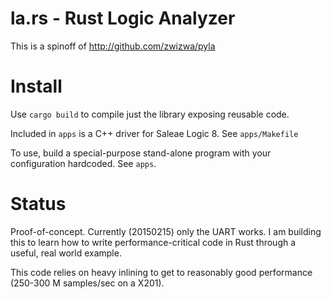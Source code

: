 # la.rs - Rust Logic Analyzer

This is a spinoff of http://github.com/zwizwa/pyla


# Install

Use `cargo build` to compile just the library exposing reusable code.

Included in `apps` is a C++ driver for Saleae Logic 8.  See
`apps/Makefile`

To use, build a special-purpose stand-alone program with your
configuration hardcoded.  See `apps`.


# Status

Proof-of-concept.  Currently (20150215) only the UART works.  I am
building this to learn how to write performance-critical code in Rust
through a useful, real world example.

This code relies on heavy inlining to get to reasonably good
performance (250-300 M samples/sec on a X201).  
